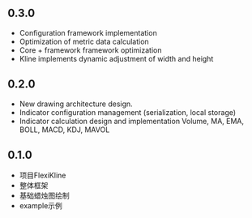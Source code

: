 ## 0.3.0
* Configuration framework implementation
* Optimization of metric data calculation
* Core + framework framework optimization
* Kline implements dynamic adjustment of width and height


## 0.2.0
* New drawing architecture design.
* Indicator configuration management (serialization, local storage)
* Indicator calculation design and implementation Volume, MA, EMA, BOLL, MACD, KDJ, MAVOL

## 0.1.0
* 项目FlexiKline
* 整体框架
* 基础蜡烛图绘制
* example示例
